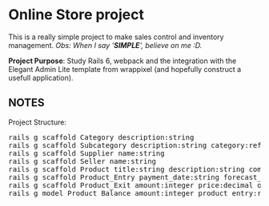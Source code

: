 # Online Store project

This is a really simple project to make sales control and inventory management.
*Obs: When I say '**SIMPLE**', believe on me :D.*
 
**Project Purpose**: Study Rails 6, webpack and the integration 
with the Elegant Admin Lite template from wrappixel (and hopefully construct a usefull application).

## NOTES
Project Structure:
<pre>
rails g scaffold Category description:string
rails g scaffold Subcategory description:string category:references
rails g scaffold Supplier name:string
rails g scaffold Seller name:string
rails g scaffold Product title:string description:string comission:decimal category:references subcategory:references
rails g scaffold Product_Entry payment_date:string forecast_receipt_date:date receipt_date:date amount:integer price:decimal observation:string product:references supplier:references
rails g scaffold Product_Exit amount:integer price:decimal observation:string comission:decimal product:references seller:references
rails g model Product_Balance amount:integer product_entry:references product_exit:references product:references
</pre>
